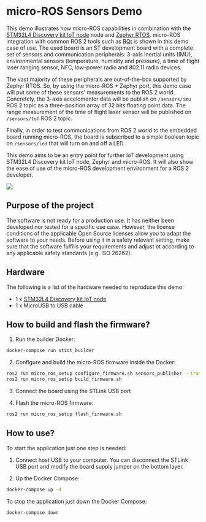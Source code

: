 # micro-ROS Sensors Demo

This demo illustrates how micro-ROS capabilities in combination with the [STM32L4 Discovery kit IoT node](https://www.st.com/en/evaluation-tools/b-l475e-iot01a.html) node and [Zephyr RTOS](https://www.zephyrproject.org/).
micro-ROS integration with common ROS 2 tools such as [RQt](http://wiki.ros.org/rqt) is shown in this demo case of use. The used board is an ST development board with a complete set of sensors and communication peripherals:  3-axis inertial units (IMU), environmental sensors (temperature, humidity and pressure), a time of flight laser ranging sensor, NFC, low-power radio and 802.11 radio devices.

The vast majority of these peripherals are out-of-the-box supported by Zephyr RTOS. So, by using the micro-ROS + Zephyr port, this demo case will put some of these sensors' measurements to the ROS 2 world. Concretely, the 3-axis accelomenter data will be publish on `/sensors/imu` ROS 2 topic as a three-position array of 32 bits floating point data. The range measurement of the time of flight laser sensor will be published on `/sensors/tof` ROS 2 topic. 

Finally, in order to test communications from ROS 2 world to the embedded board running micro-ROS, the board is subscribed to a simple boolean topic on `/sensors/led` that will turn on and off a LED.

This demo aims to be an entry point for further IoT development using STM32L4 Discovery kit IoT node, Zephyr and micro-ROS. It will also show the ease of use of the micro-ROS development environment for a ROS 2 developer.

![](http://www.plantuml.com/plantuml/proxy?cache=no&src=https://raw.githubusercontent.com/micro-ROS/micro-ROS_sensors_demo/master/assets/diagrams/architecture.puml)

## Purpose of the project

The software is not ready for a production use.
It has neither been developed nor tested for a specific use case.
However, the license conditions of the applicable Open Source licenses allow you to adapt the software to your needs.
Before using it in a safety relevant setting, make sure that the software fulfills your requirements and adjust ot according to any applicable safety standards (e.g. ISO 26262).

## Hardware

The following is a list of the hardware needed to reproduce this demo:

* 1 x [STM32L4 Discovery kit IoT node](https://www.st.com/en/evaluation-tools/b-l475e-iot01a.html)
* 1 x MicroUSB to USB cable

## How to build and flash the firmware?

1. Run the builder Docker:
```bash
docker-compose run stiot_builder
```

2. Configure and build the micro-ROS firmware inside the Docker:
```bash
ros2 run micro_ros_setup configure_firmware.sh sensors_publisher --transport serial-usb
ros2 run micro_ros_setup build_firmware.sh 
```

3. Connect the board using the STLink USB port

4. Flash the micro-ROS firmware:
```bash
ros2 run micro_ros_setup flash_firmware.sh
```

## How to use?

To start the application just one step is needed:

1. Connect host USB to your computer. You can disconnect the STLink USB port and modify the board supply jumper on the bottom layer.

2. Up the Docker Compose:

```bash
docker-compose up -d
```

To stop the application just down the Docker Compose:

```bash
docker-compose down
```